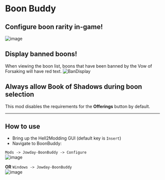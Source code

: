 # Boon Buddy
## Configure boon rarity in-game!
![image](https://github.com/The-Black-Lodge/JowdayBoonBuddy/assets/7319207/9959018d-47ca-45cd-af87-8329cc58a6fb)

## Display banned boons!
When viewing the boon list, boons that have been banned by the Vow of Forsaking will have red text.
![BanDisplay](https://github.com/The-Black-Lodge/JowdayBoonBuddy/assets/7319207/e498c3b2-1e70-41b1-aee1-cbbe273eb0c5)

## Always allow Book of Shadows during boon selection
This mod disables the requirements for the **Offerings** button by default.

---

## How to use
- Bring up the Hell2Modding GUI (default key is `Insert`)
- Navigate to BoonBuddy:

`Mods -> Jowday-BoonBuddy -> Configure` \
![image](https://github.com/The-Black-Lodge/JowdayBoonBuddy/assets/7319207/42971050-5b9f-4595-a3b5-d2020dbfab58)

**OR** `Windows -> Jowday-BoonBuddy` \
![image](https://github.com/The-Black-Lodge/JowdayBoonBuddy/assets/7319207/b6ef598e-d062-470a-884e-ea0f2ce7ab33)
